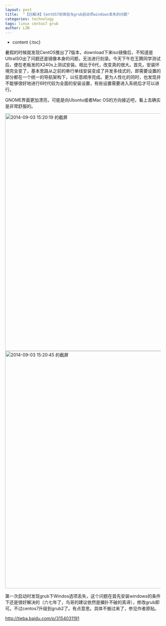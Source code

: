 ```yaml
---
layout: post
title:  "【已解决】CentOS7初体验与grub启动项windows丢失的问题" 
categories: technology
tags: linux centos7 grub
author: LZN
---
```


* content
{:toc}

暑假的时候就发现CentOS推出了7版本，download下来iso镜像后，不知道是UltraISO出了问题还是镜像本身的问题，无法进行刻录。今天下午在王腾同学测试后，便在老板发的X240s上测试安装。相比于6代，改变真的很大。首先，安装环境完全变了，基本思路从之前的串行单线安装变成了并发多线式的，即需要设置的部分都在一个统一的导航架构下，以任意顺序完成。更为人性化的同时，也发现并不能够很好地进行6时代较为全面的安装设置，有些设置需要进入系统后才可以进行。

GNOME界面更加漂亮，可能是向Ubuntu或者Mac OS的方向接近吧，看上去确实是非常舒服的。

<a href="https://raw.githubusercontent.com/Novarizark/Novarizark.github.io/masthttps://raw.githubusercontent.com/Novarizark/Novarizark.github.io/master/uploads/2014/09/2014-09-03-152019-的截屏.png"><img class="alignnone size-full wp-image-159" src="https://raw.githubusercontent.com/Novarizark/Novarizark.github.io/masthttps://raw.githubusercontent.com/Novarizark/Novarizark.github.io/master/uploads/2014/09/2014-09-03-152019-的截屏.png" alt="2014-09-03 15:20:19 的截屏" width="1366" height="768" /></a> <a href="https://raw.githubusercontent.com/Novarizark/Novarizark.github.io/masthttps://raw.githubusercontent.com/Novarizark/Novarizark.github.io/master/uploads/2014/09/2014-09-03-152045-的截屏.png"><img class="alignnone size-full wp-image-160" src="https://raw.githubusercontent.com/Novarizark/Novarizark.github.io/masthttps://raw.githubusercontent.com/Novarizark/Novarizark.github.io/master/uploads/2014/09/2014-09-03-152045-的截屏.png" alt="2014-09-03 15:20:45 的截屏" width="1366" height="768" /></a>

第一次启动时发现grub下Windos选项丢失，这个问题在首先安装windows的条件下还是很好解决的（六七年了，鸟哥的建议依然是攧扑不破的真谛），修改grub即可。不过centos7升级到grub2了。有点意思。具体不搬过来了，参见作者原贴。

http://tieba.baidu.com/p/3154031191
